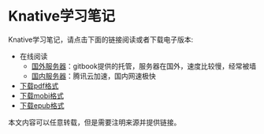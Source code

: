 # Knative学习笔记

Knative学习笔记，请点击下面的链接阅读或者下载电子版本:

- 在线阅读
  - [国外服务器][gitbook]：gitbook提供的托管，服务器在国外，速度比较慢，经常被墙
  - [国内服务器][qcloud]：腾讯云加速，国内网速极快
- [下载pdf格式][pdf]
- [下载mobi格式][mobi]
- [下载epub格式][epub]

本文内容可以任意转载，但是需要注明来源并提供链接。

[gitbook]: https://skyao.gitbooks.io/learning-knative/
[qcloud]: https://skyao.io/learning-knative/
[pdf]: https://www.gitbook.com/download/pdf/book/skyao/learning-knative
[mobi]: https://www.gitbook.com/download/mobi/book/skyao/learning-knative
[epub]: https://www.gitbook.com/download/epub/book/skyao/learning-knative